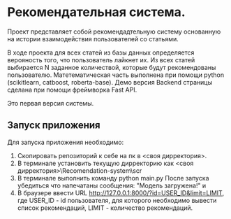 # Рекомендательная система.
Проект представляет собой рекомендадтельную систему основанную на истории взаимодействия пользователей со статьями.

В ходе проекта для всех статей из базы данных определяется верояность того, что пользователь лайкнет их. 
Из всех статей выбирается N заданное количествой, которые будут рекомендованы пользователю.
Матетематическая часть выполнена при помощи python (scikitlearn, catboost, roberta-base). Демо версия Backend страницы сделана при помощи фреймворка Fast API.

Это первая версия системы.

## Запуск приложения
Для запуска приложения необходимо:
1. Скопировать репозиторий к себе на пк в <своя дирректория>.
2. В терминале установить текущую дирректорию как <своя дирректория>\Recomendation-system\scr
3. В терминале выполнить команду python main.py
После запуска убедиться что напечатаны сообщения: "Модель загружена!" и 
4. В браузере ввести URL http://127.0.0.1:8000/?id=USER_ID&limit=LIMIT,
где USER_ID - id пользователя, для которого необходимо вывести список рекомендаций,
LIMIT - количество рекомендаций.
